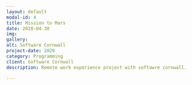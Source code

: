 ```yaml
---
layout: default
modal-id: 4
title: Mission to Mars
date: 2020-04-30
img:
gallery:
alt: Software Cornwall
project-date: 2020
category: Programming
client: Software Cornwall
description: Remote work experience project with softawre cornwall.

---
```

